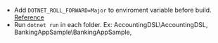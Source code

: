 * Add `DOTNET_ROLL_FORWARD=Major` to enviroment variable before build.
  [Reference](https://github.com/AArnott/CodeGeneration.Roslyn/issues/180#issuecomment-562895670)
* Run `dotnet run` in each folder.
  Ex: AccountingDSL\AccountingDSL, BankingAppSample\BankingAppSample, 